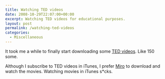 ```yaml
---
title: Watching TED videos
date: 2008-10-29T22:07:00+00:00
excerpt: Watching TED videos for educational purposes.
layout: post
permalink: /watching-ted-videos
categories:
  - Miscellaneous
---
```

It took me a while to finally start downloading some [TED videos](https://www.ted.com/). Like 150 some.

Although I subscribe to TED videos in iTunes, I prefer [Miro](http://getmiro.com/) to download and watch the movies. Watching movies in iTunes s*cks.